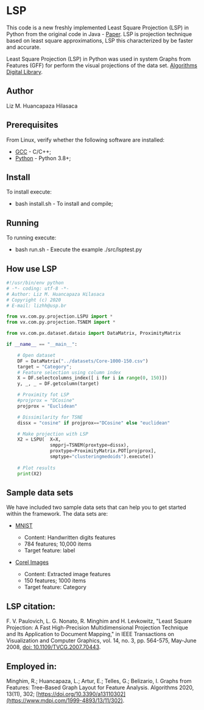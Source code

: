 # LSP
This code is a new freshly implemented Least Square Projection (LSP) in Python from the original code in Java - [Paper](https://ieeexplore.ieee.org/document/4378370). LSP is projection technique based on least square approximations, LSP this characterized by be faster and accurate.

Least Square Projection (LSP) in Python was used in system Graphs from Features (GFF) for  perform the visual projections of the data set. [Algorithms Digital Library](https://www.mdpi.com/1999-4893/13/11/302/htm).


## Author
Liz M. Huancapaza Hilasaca

## Prerequisites
From Linux, verify whether the following software are installed:
* [GCC](https://gcc.gnu.org/) - C/C++;
* [Python](https://www.python.org/) - Python 3.8+;

## Install
To install execute:
* bash install.sh - To install and compile;
<!-- > obs.: xxcxxcvxv. -->

## Running
To running execute:
* bash run.sh - Execute the example ./src/lsptest.py 

## How use LSP
```python
#!/usr/bin/env python
# -*- coding: utf-8 -*-
# Author: Liz M. Huancapaza Hilasaca
# Copyright (c) 2020
# E-mail: lizhh@usp.br

from vx.com.py.projection.LSPU import *
from vx.com.py.projection.TSNEM import *

from vx.com.px.dataset.dataio import DataMatrix, ProximityMatrix

if __name__ == "__main__":

    # Open dataset 
    DF = DataMatrix("../datasets/Core-1000-150.csv")
    target = "Category";
    # Feature selection using column index
    X = DF.selectcolumns_index([ i for i in range(0, 150)])
    y, _, _ = DF.getcolumn(target)

    # Proximity fot LSP
    #projprox = "DCosine"
    projprox = "Euclidean"

    # Dissimilarity for TSNE
    dissx = "cosine" if projprox=="DCosine" else "euclidean"

    # Make projection with LSP
    X2 = LSPU(  X=X,
                smpprj=TSNEM(proxtype=dissx),
                proxtype=ProximityMatrix.POT[projprox],
                smptype="clusteringmedoids").execute()
    
    # Plot results
    print(X2)
```

## Sample data sets
We have included two sample data sets that can help you to get started within the framework. The data sets are:

* [MNIST](http://yann.lecun.com/exdb/mnist)
  * Content: Handwritten digits features
  * 784 features; 10,000 items
  * Target feature: label

* [Corel Images](https://ieeexplore.ieee.org/document/1227984)
  * Content: Extracted image features
  * 150 features; 1000 items
  * Target feature: Category

  
  
  
## LSP citation:

F. V. Paulovich, L. G. Nonato, R. Minghim and H. Levkowitz, "Least Square Projection: A Fast High-Precision Multidimensional Projection Technique and Its Application to Document Mapping," in IEEE Transactions on Visualization and Computer Graphics, vol. 14, no. 3, pp. 564-575, May-June 2008, [doi: 10.1109/TVCG.2007.70443](https://ieeexplore.ieee.org/document/4378370). 


## Employed in:

Minghim, R.; Huancapaza, L.; Artur, E.; Telles, G.; Belizario, I. Graphs from Features: Tree-Based Graph Layout for Feature Analysis. Algorithms 2020, 13(11), 302; [https://doi.org/10.3390/a13110302](https://www.mdpi.com/1999-4893/13/11/302).
  
